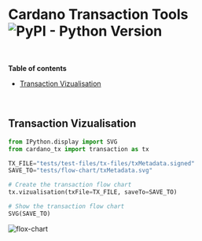 # Cardano Transaction Tools ![PyPI - Python Version](https://img.shields.io/badge/python-%3E%3D3.8-blue)

<br />

**Table of contents**

- [Transaction Vizualisation](#Transaction-Vizualisation)

<br />


## Transaction Vizualisation

```python
from IPython.display import SVG
from cardano_tx import transaction as tx

TX_FILE="tests/test-files/tx-files/txMetadata.signed"
SAVE_TO="tests/flow-chart/txMetadata.svg"

# Create the transaction flow chart
tx.vizualisation(txFile=TX_FILE, saveTo=SAVE_TO)

# Show the transaction flow chart
SVG(SAVE_TO)
```

![flox-chart](./tests/flow-chart/txMetadata.svg)

